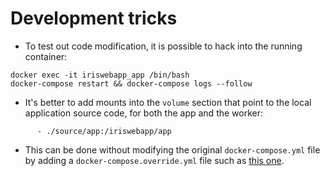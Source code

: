 # Development tricks

* To test out code modification, it is possible to hack into the running container:
```
docker exec -it iriswebapp_app /bin/bash
docker-compose restart && docker-compose logs --follow
```

* It's better to add mounts into the `volume` section that point to the local application source code, for both the app and the worker:
```
      - ./source/app:/iriswebapp/app
```

* This can be done without modifying the original `docker-compose.yml` file by adding a `docker-compose.override.yml` file such as [this one](docker-compose.override.yml).
